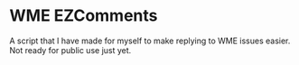 # WME EZComments

A script that I have made for myself to make replying to WME issues easier. Not ready for public use just yet.
